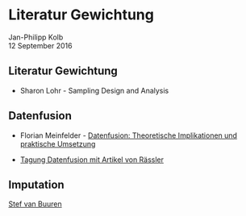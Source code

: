# Literatur Gewichtung
Jan-Philipp Kolb  
12 September 2016  



## Literatur Gewichtung

- Sharon Lohr - Sampling Design and Analysis

## Datenfusion

- Florian Meinfelder - [Datenfusion: Theoretische Implikationen und praktische Umsetzung](https://www.destatis.de/DE/UeberUns/Veranstaltungen/VeranstaltungenArchiv/Haushaltsstatistiken/DRFlorianMeinfelder.pdf?__blob=publicationFile)

- [Tagung Datenfusion mit Artikel von Rässler](http://www.ssoar.info/ssoar/handle/document/26114)

## Imputation

[Stef van Buuren](http://www.stefvanbuuren.nl/mi/)
